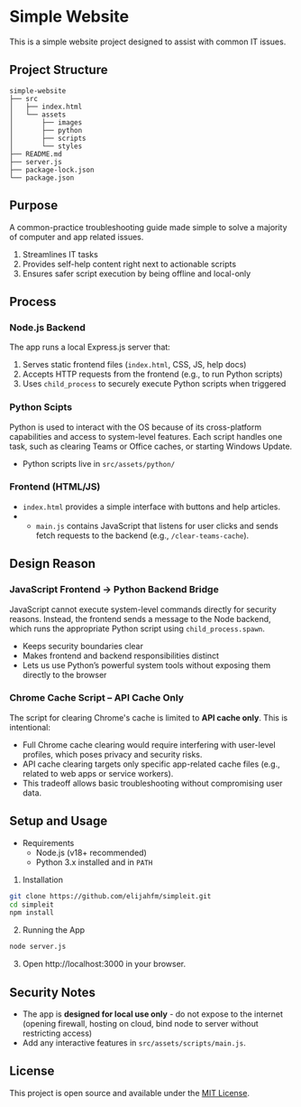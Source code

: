# Simple Website

This is a simple website project designed to assist with common IT issues.

## Project Structure

```
simple-website
├── src
│   ├── index.html
│   └── assets
│       ├── images
│       ├── python
│       ├── scripts
│       └── styles
├── README.md
├── server.js
├── package-lock.json
└── package.json
```

## Purpose

A common-practice troubleshooting guide made simple to solve a majority of computer and app related issues.

1. Streamlines IT tasks
2. Provides self-help content right next to actionable scripts
3. Ensures safer script execution by being offline and local-only

## Process
   ### Node.js Backend
   The app runs a local Express.js server that:
   1. Serves static frontend files (`index.html`, CSS, JS, help docs)
   2. Accepts HTTP requests from the frontend (e.g., to run Python scripts)
   3. Uses `child_process` to securely execute Python scripts when triggered
   ### Python Scipts
   Python is used to interact with the OS because of its cross-platform capabilities and access to system-level features. Each script handles one task, such as clearing Teams or Office caches, or starting Windows Update.
   - Python scripts live in `src/assets/python/`
   ### Frontend (HTML/JS)
   - `index.html` provides a simple interface with buttons and help articles.
   - - `main.js` contains JavaScript that listens for user clicks and sends fetch requests to the backend (e.g., `/clear-teams-cache`).

## Design Reason
   ### JavaScript Frontend → Python Backend Bridge
   JavaScript cannot execute system-level commands directly for security reasons. Instead, the frontend sends a message to the Node backend, which runs the appropriate Python script using `child_process.spawn`.
   - Keeps security boundaries clear
   - Makes frontend and backend responsibilities distinct
   - Lets us use Python’s powerful system tools without exposing them directly to the browser
   ### Chrome Cache Script – API Cache Only
   The script for clearing Chrome's cache is limited to **API cache only**. This is intentional:
   - Full Chrome cache clearing would require interfering with user-level profiles, which poses privacy and security risks.
   - API cache clearing targets only specific app-related cache files (e.g., related to web apps or service workers).
   - This tradeoff allows basic troubleshooting without compromising user data.

## Setup and Usage

- Requirements
   - Node.js (v18+ recommended)
   - Python 3.x installed and in `PATH`

1. Installation
```bash
git clone https://github.com/elijahfm/simpleit.git
cd simpleit
npm install
```
2. Running the App
```bash
node server.js
```

3. Open http://localhost:3000 in your browser.

## Security Notes

- The app is **designed for local use only** - do not expose to the internet (opening firewall, hosting on cloud, bind node to server without restricting access)
- Add any interactive features in `src/assets/scripts/main.js`.

## License

This project is open source and available under the [MIT License](LICENSE).
